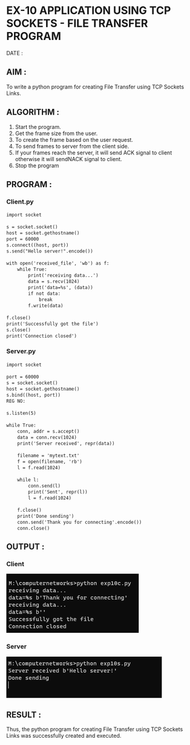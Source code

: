 # EX-10 APPLICATION USING TCP SOCKETS - FILE TRANSFER PROGRAM

DATE :

## AIM :
To write a python program for creating File Transfer using TCP Sockets Links.

## ALGORITHM :
1. Start the program.
2. Get the frame size from the user.
3. To create the frame based on the user request.
4. To send frames to server from the client side.
5. If your frames reach the server, it will send ACK signal to client otherwise it
will sendNACK signal to client.
6. Stop the program

## PROGRAM :
### Client.py
```
import socket

s = socket.socket()
host = socket.gethostname()
port = 60000
s.connect((host, port))
s.send("Hello server!".encode())

with open('received_file', 'wb') as f:
    while True:
        print('receiving data...')
        data = s.recv(1024)
        print('data=%s', (data))
        if not data:
            break
        f.write(data)

f.close()
print('Successfully got the file')
s.close()
print('Connection closed')
```
### Server.py
```
import socket

port = 60000
s = socket.socket()
host = socket.gethostname()
s.bind((host, port))
REG NO:

s.listen(5)

while True:
    conn, addr = s.accept()
    data = conn.recv(1024)
    print('Server received', repr(data))

    filename = 'mytext.txt'
    f = open(filename, 'rb')
    l = f.read(1024)
    
    while l:
        conn.send(l)
        print('Sent', repr(l))
        l = f.read(1024)
    
    f.close()
    print('Done sending')
    conn.send('Thank you for connecting'.encode())
    conn.close()
```

## OUTPUT :
### Client
![](10c.png)
### Server
![](10s.png)



## RESULT :
Thus, the python program for creating File Transfer using TCP Sockets Links was 
successfully created and executed.
